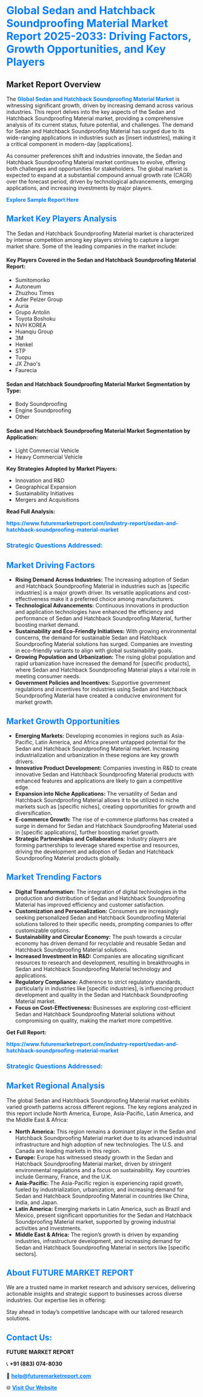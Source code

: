 <h1 style="color: #007BFF;">Global Sedan and Hatchback Soundproofing Material Market Report 2025-2033: Driving Factors, Growth Opportunities, and Key Players</h1>

<section id="overview">
<h2>Market Report Overview</h2>
<p>The <a href="https://www.futuremarketreport.com/industry-report/sedan-and-hatchback-soundproofing-material-market" style="color: #007BFF; text-decoration: none;"><strong>Global Sedan and Hatchback Soundproofing Material Market</strong></a> is witnessing significant growth, driven by increasing demand across various industries. This report delves into the key aspects of the Sedan and Hatchback Soundproofing Material market, providing a comprehensive analysis of its current status, future potential, and challenges. The demand for Sedan and Hatchback Soundproofing Material has surged due to its wide-ranging applications in industries such as [insert industries], making it a critical component in modern-day [applications].</p>
<p>As consumer preferences shift and industries innovate, the Sedan and Hatchback Soundproofing Material market continues to evolve, offering both challenges and opportunities for stakeholders. The global market is expected to expand at a substantial compound annual growth rate (CAGR) over the forecast period, driven by technological advancements, emerging applications, and increasing investments by major players.</p>
</section>

<section id="overview">
<p><a href="https://www.futuremarketreport.com/request-sample/reportId=36355" style="color: #007BFF; text-decoration: none;"><strong>Explore Sample Report Here</strong></a></p>
</section>

<section id="key-players">
<h2 style="color: #007BFF;">Market Key Players Analysis</h2>
<p>The Sedan and Hatchback Soundproofing Material market is characterized by intense competition among key players striving to capture a larger market share. Some of the leading companies in the market include:</p>
<h4>Key Players Covered in the Sedan and Hatchback Soundproofing Material Report:</h4>
<ul><li>Sumitomoriko</li><li>Autoneum</li><li>Zhuzhou Times</li><li>Adler Pelzer Group</li><li>Auria</li><li>Grupo Antolin</li><li>Toyota Boshoku</li><li>NVH KOREA</li><li>Huanqiu Group</li><li>3M</li><li>Henkel</li><li>STP</li><li>Tuopu</li><li>JX Zhao&#039;s</li><li>Faurecia</li></ul>
<h4>Sedan and Hatchback Soundproofing Material Market Segmentation by Type:</h4>
<ul><li>Body Soundproofing</li><li>Engine Soundproofing</li><li>Other</li></ul>

<h4>Sedan and Hatchback Soundproofing Material Market Segmentation by Application:</h4>
<ul><li>Light Commercial Vehicle</li><li>Heavy Commercial Vehicle</li></ul>
<p><strong>Key Strategies Adopted by Market Players:</strong></p>
<ul>
<li>Innovation and R&D</li>
<li>Geographical Expansion</li>
<li>Sustainability Initiatives</li>
<li>Mergers and Acquisitions</li>
</ul>
</section>

<section>
<p><strong>Read Full Analysis: </strong></p><a href="https://www.futuremarketreport.com/industry-report/sedan-and-hatchback-soundproofing-material-market" style="color: #007BFF; text-decoration: none;"><strong>https://www.futuremarketreport.com/industry-report/sedan-and-hatchback-soundproofing-material-market</strong></a>
<h3 style="color: #007BFF;">Strategic Questions Addressed:</h3>
</section>

<section id="driving-factors">
<h2 style="color: #007BFF;">Market Driving Factors</h2>
<ul>
<li><strong>Rising Demand Across Industries:</strong> The increasing adoption of Sedan and Hatchback Soundproofing Material in industries such as [specific industries] is a major growth driver. Its versatile applications and cost-effectiveness make it a preferred choice among manufacturers.</li>
<li><strong>Technological Advancements:</strong> Continuous innovations in production and application technologies have enhanced the efficiency and performance of Sedan and Hatchback Soundproofing Material, further boosting market demand.</li>
<li><strong>Sustainability and Eco-Friendly Initiatives:</strong> With growing environmental concerns, the demand for sustainable Sedan and Hatchback Soundproofing Material solutions has surged. Companies are investing in eco-friendly variants to align with global sustainability goals.</li>
<li><strong>Growing Population and Urbanization:</strong> The rising global population and rapid urbanization have increased the demand for [specific products], where Sedan and Hatchback Soundproofing Material plays a vital role in meeting consumer needs.</li>
<li><strong>Government Policies and Incentives:</strong> Supportive government regulations and incentives for industries using Sedan and Hatchback Soundproofing Material have created a conducive environment for market growth.</li>
</ul>
</section>

<section id="growth-opportunities">
<h2 style="color: #007BFF;">Market Growth Opportunities</h2>
<ul>
<li><strong>Emerging Markets:</strong> Developing economies in regions such as Asia-Pacific, Latin America, and Africa present untapped potential for the Sedan and Hatchback Soundproofing Material market. Increasing industrialization and urbanization in these regions are key growth drivers.</li>
<li><strong>Innovative Product Development:</strong> Companies investing in R&D to create innovative Sedan and Hatchback Soundproofing Material products with enhanced features and applications are likely to gain a competitive edge.</li>
<li><strong>Expansion into Niche Applications:</strong> The versatility of Sedan and Hatchback Soundproofing Material allows it to be utilized in niche markets such as [specific niches], creating opportunities for growth and diversification.</li>
<li><strong>E-commerce Growth:</strong> The rise of e-commerce platforms has created a surge in demand for Sedan and Hatchback Soundproofing Material used in [specific applications], further boosting market growth.</li>
<li><strong>Strategic Partnerships and Collaborations:</strong> Industry players are forming partnerships to leverage shared expertise and resources, driving the development and adoption of Sedan and Hatchback Soundproofing Material products globally.</li>
</ul>
</section>

<section id="trending-factors">
<h2 style="color: #007BFF;">Market Trending Factors</h2>
<ul>
<li><strong>Digital Transformation:</strong> The integration of digital technologies in the production and distribution of Sedan and Hatchback Soundproofing Material has improved efficiency and customer satisfaction.</li>
<li><strong>Customization and Personalization:</strong> Consumers are increasingly seeking personalized Sedan and Hatchback Soundproofing Material solutions tailored to their specific needs, prompting companies to offer customizable options.</li>
<li><strong>Sustainability and Circular Economy:</strong> The push towards a circular economy has driven demand for recyclable and reusable Sedan and Hatchback Soundproofing Material solutions.</li>
<li><strong>Increased Investment in R&D:</strong> Companies are allocating significant resources to research and development, resulting in breakthroughs in Sedan and Hatchback Soundproofing Material technology and applications.</li>
<li><strong>Regulatory Compliance:</strong> Adherence to strict regulatory standards, particularly in industries like [specific industries], is influencing product development and quality in the Sedan and Hatchback Soundproofing Material market.</li>
<li><strong>Focus on Cost-Effectiveness:</strong> Businesses are exploring cost-efficient Sedan and Hatchback Soundproofing Material solutions without compromising on quality, making the market more competitive.</li>
</ul>
</section>

<section>
<p><strong>Get Full Report: </strong></p><a href="https://www.futuremarketreport.com/industry-report/sedan-and-hatchback-soundproofing-material-market" style="color: #007BFF; text-decoration: none;"><strong>https://www.futuremarketreport.com/industry-report/sedan-and-hatchback-soundproofing-material-market</strong></a>
<h3 style="color: #007BFF;">Strategic Questions Addressed:</h3>
</section>


<section id="regional-analysis">
<h2 style="color: #007BFF;">Market Regional Analysis</h2>
<p>The global Sedan and Hatchback Soundproofing Material market exhibits varied growth patterns across different regions. The key regions analyzed in this report include North America, Europe, Asia-Pacific, Latin America, and the Middle East & Africa:</p>
<ul>
<li><strong>North America:</strong> This region remains a dominant player in the Sedan and Hatchback Soundproofing Material market due to its advanced industrial infrastructure and high adoption of new technologies. The U.S. and Canada are leading markets in this region.</li>
<li><strong>Europe:</strong> Europe has witnessed steady growth in the Sedan and Hatchback Soundproofing Material market, driven by stringent environmental regulations and a focus on sustainability. Key countries include Germany, France, and the U.K.</li>
<li><strong>Asia-Pacific:</strong> The Asia-Pacific region is experiencing rapid growth, fueled by industrialization, urbanization, and increasing demand for Sedan and Hatchback Soundproofing Material in countries like China, India, and Japan.</li>
<li><strong>Latin America:</strong> Emerging markets in Latin America, such as Brazil and Mexico, present significant opportunities for the Sedan and Hatchback Soundproofing Material market, supported by growing industrial activities and investments.</li>
<li><strong>Middle East & Africa:</strong> The region’s growth is driven by expanding industries, infrastructure development, and increasing demand for Sedan and Hatchback Soundproofing Material in sectors like [specific sectors].</li>
</ul>
</section>

<footer>
<h2 style="color: #007BFF;">About FUTURE MARKET REPORT</h2>
<p>We are a trusted name in market research and advisory services, delivering actionable insights and strategic support to businesses across diverse industries. Our expertise lies in offering:</p>

<p>Stay ahead in today’s competitive landscape with our tailored research solutions.</p>

<h2 style="color: #007BFF;">Contact Us:</h2>
<p><strong>FUTURE MARKET REPORT</strong></p>
<p>📞 <strong>+91 (883) 074-8030</strong></p>
<p>📧 <strong><a href="mailto:help@futuremarketreport.com" style="color: #007BFF;">help@futuremarketreport.com</a></strong></p>
<p>🌐 <strong><a href="https://www.futuremarketreport.com/" style="color: #007BFF;">Visit Our Website</a></strong></p>
</footer>